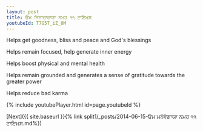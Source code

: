 ```yaml
---
layout: post
title: ਓਮ ਨਿਸਾਚਾਰਾਯਾ ਨਮਹ ੧੧ ਟਾਇਮਸ
youtubeId: T7G5T_iZ_8M
---
```

 
 
Helps get goodness, bliss and peace and God's blessings
 
Helps remain focused, help generate inner energy 
 
Helps boost physical and mental health 
 
Helps remain grounded and generates a sense of gratitude towards the greater power 
 
Helps reduce bad karma
 
 
 
 


{% include youtubePlayer.html id=page.youtubeId %}
 
[Next]({{ site.baseurl }}{% link  split1/_posts/2014-06-15-ਓਮ ਮਨੋਵੇਗਾਯਾ ਨਮਹ ੧੧ ਟਾਇਮਸ.md%})
 
